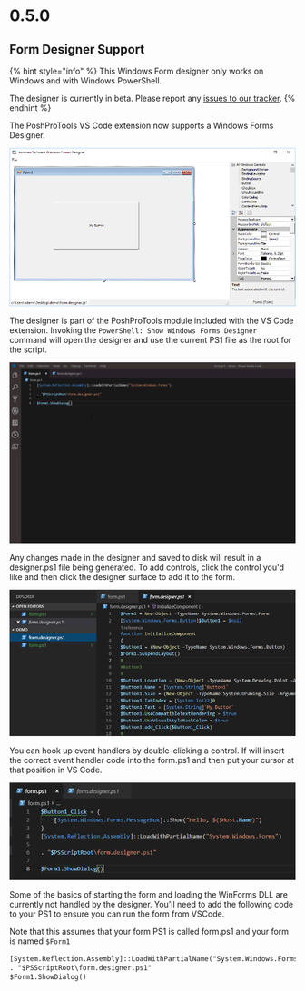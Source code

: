 # 0.5.0

## Form Designer Support

{% hint style="info" %}
This Windows Form designer only works on Windows and with Windows PowerShell.

The designer is currently in beta. Please report any [issues to our tracker](https://poshtools.com/issues).
{% endhint %}

The PoshProTools VS Code extension now supports a Windows Forms Designer. 

![Stand alone Windows Forms Designer](../../.gitbook/assets/image%20%288%29.png)

The designer is part of the PoshProTools module included with the VS Code extension. Invoking the `PowerShell: Show Windows Forms Designer` command will open the designer and use the current PS1 file as the root for the script.

![Example of using the WinForm Designer in VSCode](../../.gitbook/assets/win-form-designer.gif)

 Any changes made in the designer and saved to disk will result in a designer.ps1 file being generated. To add controls, click the control you'd like and then click the designer surface to add it to the form. 

![Designer Code](../../.gitbook/assets/image%20%2811%29.png)

You can hook up event handlers by double-clicking a control. If will insert the correct event handler code into the form.ps1 and then put your cursor at that position in VS Code. 

![Button Event Handler](../../.gitbook/assets/image%20%284%29.png)

Some of the basics of starting the form and loading the WinForms DLL are currently not handled by the designer. You'll need to add the following code to your PS1 to ensure you can run the form from VSCode. 

Note that this assumes that your form PS1 is called form.ps1 and your form is named `$Form1`

```text
[System.Reflection.Assembly]::LoadWithPartialName("System.Windows.Forms")
. "$PSScriptRoot\form.designer.ps1"
$Form1.ShowDialog()
```



